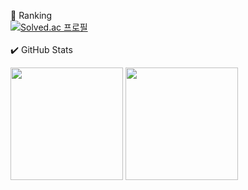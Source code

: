 
🏅 Ranking<br>
[![Solved.ac
프로필](http://mazassumnida.wtf/api/generate_badge?boj=haisley)](https://solved.ac/haisley)<br><br>
✔️ GitHub Stats<br>
<p>
  <img height="180em" src="https://github-readme-stats.vercel.app/api?username=haisley77&show_icons=true&include_all_commits=true&bg_color=30,e96443,904e95&title_color=fff&text_color=fff">
  <img height="180em" src="https://github-readme-stats.vercel.app/api/top-langs/?username=haisley77&layout=compact&bg_color=30,e96443,904e95&title_color=fff&text_color=fff">
</p>
